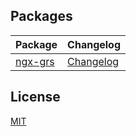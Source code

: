 ## Packages

| Package                     | Changelog                                  |
| --------------------------- | ------------------------------------------ |
| [ngx-grs](packages/ngx-grs) | [Changelog](packages/ngx-grs/CHANGELOG.md) |

## License

[MIT](LICENSE)
